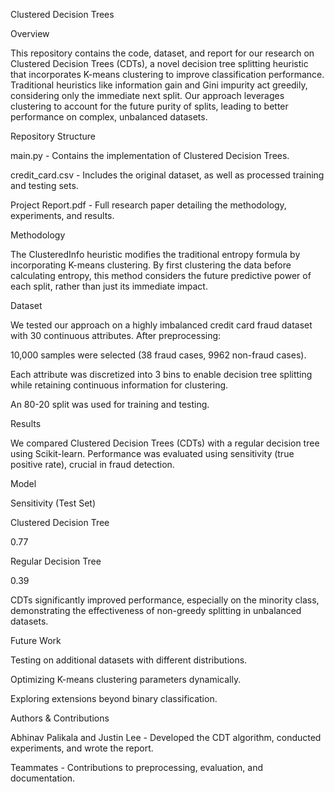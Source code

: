 Clustered Decision Trees

Overview

This repository contains the code, dataset, and report for our research on Clustered Decision Trees (CDTs), a novel decision tree splitting heuristic that incorporates K-means clustering to improve classification performance. Traditional heuristics like information gain and Gini impurity act greedily, considering only the immediate next split. Our approach leverages clustering to account for the future purity of splits, leading to better performance on complex, unbalanced datasets.

Repository Structure

main.py - Contains the implementation of Clustered Decision Trees.

credit_card.csv - Includes the original dataset, as well as processed training and testing sets.

Project Report.pdf - Full research paper detailing the methodology, experiments, and results.

Methodology

The ClusteredInfo heuristic modifies the traditional entropy formula by incorporating K-means clustering. By first clustering the data before calculating entropy, this method considers the future predictive power of each split, rather than just its immediate impact.

Dataset

We tested our approach on a highly imbalanced credit card fraud dataset with 30 continuous attributes. After preprocessing:

10,000 samples were selected (38 fraud cases, 9962 non-fraud cases).

Each attribute was discretized into 3 bins to enable decision tree splitting while retaining continuous information for clustering.

An 80-20 split was used for training and testing.

Results

We compared Clustered Decision Trees (CDTs) with a regular decision tree using Scikit-learn. Performance was evaluated using sensitivity (true positive rate), crucial in fraud detection.

Model

Sensitivity (Test Set)

Clustered Decision Tree

0.77

Regular Decision Tree

0.39

CDTs significantly improved performance, especially on the minority class, demonstrating the effectiveness of non-greedy splitting in unbalanced datasets.

Future Work

Testing on additional datasets with different distributions.

Optimizing K-means clustering parameters dynamically.

Exploring extensions beyond binary classification.

Authors & Contributions

Abhinav Palikala and Justin Lee - Developed the CDT algorithm, conducted experiments, and wrote the report.

Teammates - Contributions to preprocessing, evaluation, and documentation.

